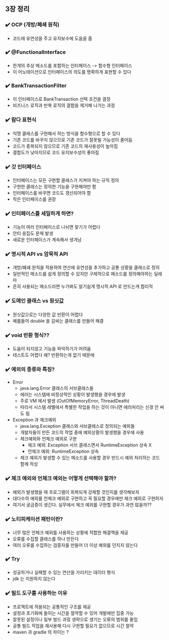 ## 3장 정리

### ✔️ OCP (개방/폐쇄 원칙)
- 코드에 유연성을 주고 유지보수에 도움을 줌

### ✔️ @FunctionalInterface
- 한개의 추상 메소드를 포함하는 인터페이스 -> 함수형 인터페이스
- 이 어노테이션으로 인터페이스의 의도를 명확하게 표현할 수 있다

### ✔️ BankTransactionFilter
- 이 인터페이스로 BankTransaction 선택 조건을 결정
- 비즈니스 로직과 반복 로직의 결합을 제거해 나가는 과정

### ✔️ 람다 표현식
- 익명 클래스를 구현해서 하는 방식을 함수형으로 할 수 있다
- 기존 코드를 바꾸지 않으므로 기존 코드가 잘못될 가능성이 줄어듬
- 코드가 중복되지 않으므로 기존 코드의 재사용성이 높아짐
- 결합도가 낮아지므로 코드 유지보수성이 좋아짐

### ✔️ 갓 인터페이스
- 인터페이스는 모든 구현할 클래스가 지켜야 하는 규칙 정의
- 구현한 클래스는 정의한 기능을 구현해야만 함
- 인터페이스를 바꾸면 코드도 갱신되어야 함
- 작은 인터페이스를 권장

### ✔️ 인터페이스를 세밀하게 하면?
- 기능이 여러 인터페이스로 나뉘면 찾기가 어렵다
- 안티 응집도 문제 발생
- 새로운 인터페이스가 계속해서 생겨남

### ✔️ 명시적 API vs 암묵적 API
- 개방/폐쇄 원칙을 적용하여 연산에 유연성을 추가하고 공통 상황을 클래스로 정의
- 일반적인 메소드를 쉽게 정의할 수 있지만 구체적으로 메소드를 정의해야하는 딜레마
- 흔히 사용되는 메소드라면 누가봐도 알기쉽게 명시적 API 로 만드는게 합리적

### ✔️ 도메인 클래스 vs 원싯값
- 원싯값으로는 다양한 값 반환이 어렵다
- 예를들어 double 을 감싸는 클래스를 만들어 해결

### ✔️ void 반환 형식??
- 도움이 되지않고 기능을 파악하기가 어려움
- 테스트도 어렵다 왜? 반환하는게 없기 때문에

### ✔️ 예외의 종류와 특징?
- Error
  - java.lang.Error 클래스의 서브클래스들
  - 에러는 시스템에 비정상적인 상황이 발생했을 경우에 발생
  - 주로 VM 에서 발생 (OutOfMemoryError, ThreadDeath)
  - 따라서 시스템 레벨에서 특별한 작업을 하는 것이 아니면 에러처리는 신경 안 써도 됨
- Exception 과 체크예외
  - java.lang.Exception 클래스와 서브클래스로 정의되는 예외들
  - 개발자들이 만든 코드의 작업 중에 예외상황이 발생했을 경우에 사용
  - 체크예외와 언체크 예외로 구분
    - 체크 예외: Exception 서브 클래스면서 RuntimeException 상속 X
    - 언체크 예외: RuntimeException 상속
  - 체크 예외가 발생할 수 있는 메소드를 사용할 경우 반드시 예외 처리하는 코드 함께 작성

### ✔️ 체크 예외와 언체크 예외는 어떻게 선택해야 할까?
- 예외가 발생했을 때 프로그램이 회복되게 강제할 것인지를 생각해보자
- 대다수의 예외를 언체크 예외로 구현하고 꼭 필요할 경우에만 체크 예외로 구현하자
- 여기서 궁금증이 생긴다. 실무에서 체크 예외를 구현할 경우가 과연 많을까??

### ✔️ 노티피케이션 패턴이란?
- 너무 많은 언체크 예외를 사용하는 상황에 적합한 해결책을 제공
- 오류를 수집할 클래스를 하나 만든다
- 여러 오류를 수집하는 검증자를 만들어 더 이상 예외를 던지지 않는다

### ✔️ Try<T>
- 성공하거나 실패할 수 있는 연산을 가리키는 데이터 형식
- jdk 는 지원하지 않는다

### ✔️ 빌드 도구를 사용하는 이유
- 프로젝트에 적용되는 공통적인 구조를 제공
- 설정과 초기화에 들이는 시간을 절약할 수 있어 개발에만 집중 가능
- 잘못된 설정이나 일부 빌드 과정 생략으로 생기는 오류의 범위를 줄임
- 공통 빌드 작업을 재사용해 다시 구현할 필요가 없으므로 시간 절약
- maven 과 gradle 의 차이는 ?
